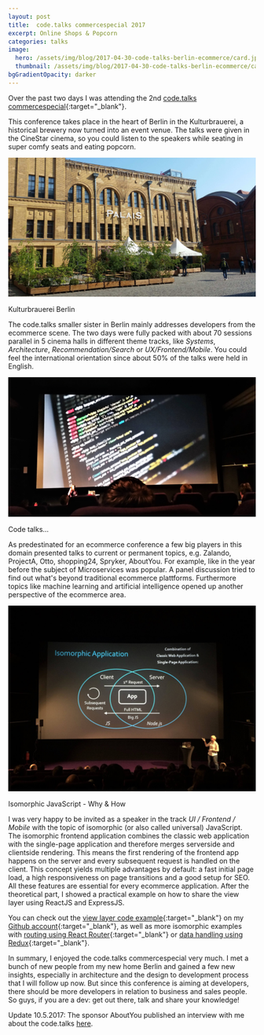 ```yaml
---
layout: post
title:  code.talks commercespecial 2017
excerpt: Online Shops & Popcorn
categories: talks
image:
  hero: /assets/img/blog/2017-04-30-code-talks-berlin-ecommerce/card.jpg
  thumbnail: /assets/img/blog/2017-04-30-code-talks-berlin-ecommerce/card.jpg
bgGradientOpacity: darker
---
```


Over the past two days I was attending the 2nd [code.talks commercespecial](https://commerce.codetalks.de/en){:target="_blank"}. 

This conference takes place in the heart of Berlin in the Kulturbrauerei, a historical brewery now turned into an event venue. The talks were given in the CineStar cinema, so you could listen to the speakers while seating in super comfy seats and eating popcorn.  


![](/assets/img/blog//2017-04-30-code-talks-berlin-ecommerce/palais.jpg)

<span class="caption">Kulturbrauerei Berlin</span>

The code.talks smaller sister in Berlin mainly addresses developers from the ecommerce scene. The two days were fully packed with about 70 sessions parallel in 5 cinema halls in different theme tracks, like *Systems*, *Architecture*, *Recommendation/Search* or *UX/Frontend/Mobile*. You could feel the international orientation since about 50% of the talks were held in English. 

![](/assets/img/blog//2017-04-30-code-talks-berlin-ecommerce/cinema_code.jpg)

<span class="caption">Code talks...</span>

As predestinated for an ecommerce conference a few big players in this domain presented talks to current or permanent topics, e.g. Zalando, ProjectA, Otto, shopping24, Spryker, AboutYou. For example, like in the year before the subject of Microservices was popular. A panel discussion tried to find out what's beyond traditional ecommerce plattforms. Furthermore topics like machine learning and artificial intelligence opened up another perspective of the ecommerce area. 

![](/assets/img/blog//2017-04-30-code-talks-berlin-ecommerce/iso_talk_slide.JPG)

<span class="caption">Isomorphic JavaScript - Why & How</span>

I was very happy to be invited as a speaker in the track *UI / Frontend / Mobile* with the topic of isomorphic (or also called universal) JavaScript. The isomorphic frontend application combines the classic web application with the single-page application and therefore merges serverside and clientside rendering. This means the first rendering of the frontend app happens on the server and every subsequent request is handled on the client. This concept yields multiple advantages by default: a fast initial page load, a high responsiveness on page transitions and a good setup for SEO. All these features are essential for every ecommerce application. After the theoretical part, I showed a practical example on how to share the view layer using ReactJS and ExpressJS.

You can check out the [view layer code example](https://github.com/kristinbaumann/isomorphic-react-express-simplified){:target="_blank"} on my [Github account](https://github.com/kristinbaumann){:target="_blank"}, as well as more isomorphic examples with [routing using React Router](https://github.com/kristinbaumann/isomorphic-react-express-routing){:target="_blank"} or [data handling using Redux](https://github.com/kristinbaumann/isomorphic-react-express-routing-redux){:target="_blank"}.


<script async class="speakerdeck-embed" data-id="6ffb49f2d9a5494dae0dfcffaa0fdb96" data-ratio="1.77777777777778" src="//speakerdeck.com/assets/embed.js"></script>


In summary, I enjoyed the code.talks commercespecial very much. I met a bunch of new people from my new home Berlin and gained a few new insights, especially in architecture and the design to development process that I will follow up now. But since this conference is aiming at developers, there should be more developers in relation to business and sales people. So guys, if you are a dev: get out there, talk and share your knowledge! 

Update 10.5.2017: The sponsor AboutYou published an interview with me about the code.talks <a href="https://medium.com/about-developer-blog/code-talks-commerce-special-2017-exclusive-cef964a08e47" rel="nofollow" target="_blank">here</a>.